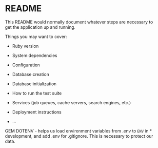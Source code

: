 # README

This README would normally document whatever steps are necessary to get the
application up and running.

Things you may want to cover:

* Ruby version

* System dependencies

* Configuration

* Database creation

* Database initialization

* How to run the test suite

* Services (job queues, cache servers, search engines, etc.)

* Deployment instructions

* ...

GEM DOTENV - helps us load environment variables from .env to `ENV` in * development, and add .env for .gitignore. This is necessary to protect our data.



